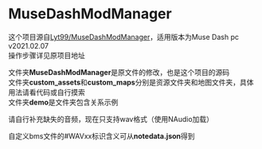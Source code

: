 # MuseDashModManager  
  
这个项目源自[Lyt99/MuseDashModManager](https://github.com/Lyt99/MuseDashModManager)，适用版本为Muse Dash pc v2021.02.07  
操作步骤详见原项目地址  
  
文件夹**MuseDashModManager**是原文件的修改，也是这个项目的源码  
文件夹**custom_assets**和**custom_maps**分别是资源文件夹和地图文件夹，具体用法请看代码或自行摸索  
文件夹**demo**是文件夹包含关系示例  
  
请自行补充缺失的音频，现在只支持wav格式（使用NAudio加载）
  
自定义bms文件的\#WAVxx标识含义可从**notedata.json**得到
